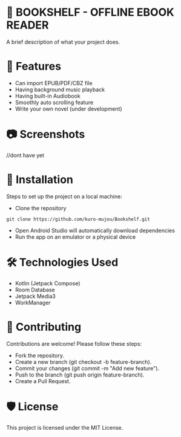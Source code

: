 # 📖 BOOKSHELF - OFFLINE EBOOK READER
A brief description of what your project does.

# 🚀 Features
- Can import EPUB/PDF/CBZ file
- Having background music playback
- Having built-in Audiobook
- Smoothly auto scrolling feature
- Write your own novel (under development)

# 📷 Screenshots
//dont have yet

# 🔧 Installation
Steps to set up the project on a local machine:
- Clone the repository
```
git clone https://github.com/kuro-mujou/Bookshelf.git
```
- Open Android Studio will automatically download dependencies
- Run the app on an emulator or a physical device
# 🛠️ Technologies Used
- Kotlin (Jetpack Compose)
- Room Database
- Jetpack Media3
- WorkManager
# 🤝 Contributing
Contributions are welcome! Please follow these steps:
- Fork the repository.
- Create a new branch (git checkout -b feature-branch).
- Commit your changes (git commit -m "Add new feature").
- Push to the branch (git push origin feature-branch).
- Create a Pull Request.
# 🛡️ License
This project is licensed under the MIT License.
